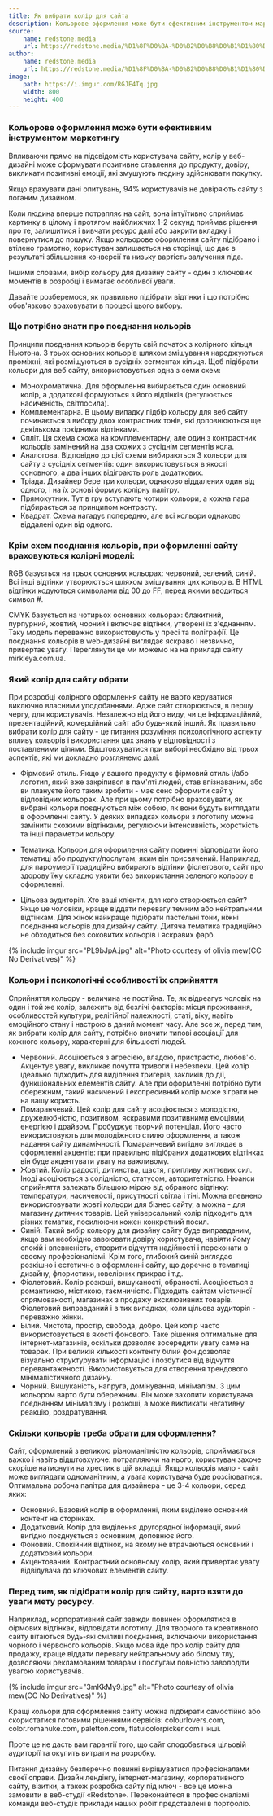 ```yaml
---
title: Як вибрати колір для сайта
description: Кольорове оформлення може бути ефективним інструментом маркетингу, якщо ним правильно скористатися. Впливаючи прямо на підсвідомість користувача сайту, колір у веб-дизайні може сформувати позитивне ставлення до продукту, довіру, викликати позитивні емоції, які змушують людину здійснювати покупку.
source:
    name: redstone.media
    url: https://redstone.media/%D1%8F%D0%BA-%D0%B2%D0%B8%D0%B1%D1%80%D0%B0%D1%82%D0%B8-%D0%BA%D0%BE%D0%BB%D1%96%D1%80-%D1%81%D0%B0%D0%B9%D1%82%D1%83
author:
    name: redstone.media
    url: https://redstone.media/%D1%8F%D0%BA-%D0%B2%D0%B8%D0%B1%D1%80%D0%B0%D1%82%D0%B8-%D0%BA%D0%BE%D0%BB%D1%96%D1%80-%D1%81%D0%B0%D0%B9%D1%82%D1%83
image:
    path: https://i.imgur.com/RGJE4Tq.jpg
    width: 800
    height: 400
---
```


### Кольорове оформлення може бути ефективним інструментом маркетингу

Впливаючи прямо на підсвідомість користувача сайту, колір у веб-дизайні може сформувати позитивне ставлення до продукту,
довіру, викликати позитивні емоції, які змушують людину здійснювати покупку.

Якщо врахувати дані опитувань, 94% користувачів не довіряють сайту з поганим дизайном.

Коли людина вперше потрапляє на сайт, вона інтуїтивно сприймає картинку в цілому і протягом найближчих 1-2 секунд приймає
рішення про те, залишитися і вивчати ресурс далі або закрити вкладку і повернутися до пошуку. Якщо кольорове оформлення
сайту підібрано і втілено грамотно, користувач залишається на сторінці, що дає в результаті збільшення конверсії та
низьку вартість залучення ліда.

Іншими словами, вибір кольору для дизайну сайту - один з ключових моментів в розробці і вимагає особливої уваги.

Давайте розберемося, як правильно підібрати відтінки і що потрібно обов'язково враховувати в процесі цього вибору.

### Що потрібно знати про поєднання кольорів

Принципи поєднання кольорів беруть свій початок з колірного кільця Ньютона. З трьох основних кольорів шляхом змішування
народжуються проміжні, які розміщуються в сусідніх сегментах кільця. Щоб підібрати кольори для веб сайту,
використовується одна з семи схем:

- Монохроматична. Для оформлення вибирається один основний колір, а додаткові формуються з його відтінків
(регулюється насиченість, світлосила).
- Комплементарна. В цьому випадку підбір кольору для веб сайту починається з вибору двох контрастних тонів,
які доповнюються ще декількома похідними відтінками.
- Спліт. Ця схема схожа на комплементарну, але один з контрастних кольорів замінений на два схожих з сусіднім сегментів кола.
- Аналогова. Відповідно до цієї схеми вибираються 3 кольори для сайту з сусідніх сегментів: один використовується в якості
основного, а два інших відіграють роль додаткових.
- Тріада. Дизайнер бере три кольори, однаково віддалених один від одного, і на їх основі формує колірну палітру.
- Прямокутник. Тут в гру вступають чотири кольори, а кожна пара підбирається за принципом контрасту.
- Квадрат. Схема нагадує попередню, але всі кольори однаково віддалені один від одного.

### Крім схем поєднання кольорів, при оформленні сайту враховуються колірні моделі:

RGB базується на трьох основних кольорах: червоний, зелений, синій. Всі інші відтінки утворюються шляхом змішування цих
кольорів. В HTML відтінки кодуються символами від 00 до FF, перед якими вводиться символ #.

CMYK базується на чотирьох основних кольорах: блакитний, пурпурний, жовтий, чорний і включає відтінки, утворені їх
з'єднанням. Таку модель переважно використовують у пресі та поліграфії. Це поєднання кольорів в web-дизайні виглядає
яскраво і незвично, привертає увагу. Переглянути це ми можемо на на прикладі сайту mirkleya.com.ua.

### Який колір для сайту обрати

При розробці колірного оформлення сайту не варто керуватися виключно власними уподобаннями. Адже сайт створюється,
в першу чергу, для користувачів. Незалежно від його виду, чи це інформаційний, презентаційний, комерційний сайт або
будь-який інший. Як правильно вибрати колір для сайту - це питання розуміння психологічного аспекту впливу кольорів
і використання цих знань у відповідності з поставленими цілями. Відштовхуватися при виборі необхідно від трьох аспектів,
які ми докладно розглянемо далі.

- Фірмовий стиль. Якщо у вашого продукту є фірмовий стиль і/або логотип, який вже закріпився в пам'яті людей, став
впізнаваним, або ви плануєте його таким зробити - має сенс оформити сайт у відповідних кольорах. Але при цьому потрібно
враховувати, як вибрані кольори поєднуються між собою, як вони будуть виглядати в оформленні сайту. У деяких випадках
кольори з логотипу можна замінити схожими відтінками, регулюючи інтенсивність, жорсткість та інші параметри кольору.

- Тематика. Кольори для оформлення сайту повинні відповідати його тематиці або продукту/послугам, яким він присвячений.
Наприклад, для парфумерії традиційно вибирають відтінки фіолетового, сайт про здорову їжу складно уявити без використання
зеленого кольору в оформленні.

- Цільова аудиторія. Хто ваші клієнти, для кого створюється сайт? Якщо це чоловіки, краще віддати перевагу темним або
нейтральним відтінкам. Для жінок найкраще підібрати пастельні тони, ніжні поєднання кольорів для дизайну сайту. Дитяча
тематика традиційно не обходиться без соковитих кольорів і яскравих фарб.

{% include imgur src="PL9bJpA.jpg" alt="Photo courtesy of olivia mew(CC No Derivatives)" %}

### Кольори і психологічні особливості їх сприйняття

Сприйняття кольору - величина не постійна. Те, як відреагує чоловік на один і той же колір, залежить від безлічі факторів:
місця проживання, особливостей культури, релігійної належності, статі, віку, навіть емоційного стану і настрою в даний
момент часу. Але все ж, перед тим, як вибрати колір для сайту, потрібно вивчити типові асоціації для кожного кольору,
характерні для більшості людей.

- Червоний. Асоціюється з агресією, владою, пристрастю, любов'ю. Акцентує увагу, викликає почуття тривоги і небезпеки.
Цей колір ідеально підходить для виділення тригерів, закликів до дії, функціональних елементів сайту.
Але при оформленні потрібно бути обережним, такий насичений і експресивний колір може зіграти не на вашу користь.
- Помаранчевий. Цей колір для сайту асоціюється з молодістю, дружелюбністю, позитивом, яскравими позитивними емоціями,
енергією і драйвом. Пробуджує творчий потенціал. Його часто використовують для молодіжного стилю оформлення, а також
надання сайту динамічності. Помаранчевий вигідно виглядає в оформленні акцентів: при правильно підібраних додаткових
відтінках він буде акцентувати увагу на важливому.
- Жовтий. Колір радості, дитинства, щастя, припливу життєвих сил. Іноді асоціюється з солідністю, статусом, авторитетністю.
Нюанси сприйняття залежать більшою мірою від обраного відтінку: температури, насиченості, присутності світла і тіні.
Можна впевнено використовувати жовті кольори для бізнес сайту, а можна - для магазину дитячих товарів. Цей універсальний
колір підходить для різних тематик, посилюючи кожен конкретний посил.
- Синій. Такий вибір кольору для дизайну сайту буде виправданим, якщо вам необхідно завоювати довіру користувача,
навіяти йому спокій і впевненість, створити відчуття надійності і переконати в своєму професіоналізмі. Крім того,
глибокий синій виглядає розкішно і естетично в оформленні сайту, що доречно в тематиці дизайну, флористики, ювелірних
прикрас і т.д.
- Фіолетовий. Колір розкоші, вишуканості, обраності. Асоціюється з романтикою, містикою, таємничістю. Підходить сайтам
містичної спрямованості, магазинах з продажу ексклюзивних товарів. Фіолетовий виправданий і в тих випадках, коли цільова
аудиторія - переважно жінки.
- Білий. Чистота, простір, свобода, добро. Цей колір часто використовується в якості фонового. Таке рішення оптимальне для
інтернет-магазинів, оскільки дозволяє зосередити увагу саме на товарах. При великій кількості контенту білий фон дозволяє
візуально структурувати інформацію і позбутися від відчуття перевантаженості. Використовується для створення трендового
мінімалістичного дизайну.
- Чорний. Вишуканість, напруга, домінування, мінімалізм. З цим кольором варто бути обережним. Він може захопити користувача
поєднанням мінімалізму і розкоші, а може викликати негативну реакцію, роздратування.

### Скільки кольорів треба обрати для оформлення?

Сайт, оформлений з великою різноманітністю кольорів, сприймається важко і навіть відштовхуюче: потрапляючи на нього,
користувач захоче скоріше натиснути на хрестик в цій вкладці. Якщо кольорів мало - сайт може виглядати одноманітним,
а увага користувача буде розсіюватися. Оптимальна робоча палітра для дизайнера - це 3-4 кольори, серед яких:

- Основний. Базовий колір в оформленні, яким виділено основний контент на сторінках.
- Додатковий. Колір для виділення другорядної інформації, який вигідно поєднується з основним, доповнює його.
- Фоновий. Спокійний відтінок, на якому не втрачаються основний і додатковий кольори.
- Акцентований. Контрастний основному колір, який привертає увагу відвідувача до ключових елементів сайту.

### Перед тим, як підібрати колір для сайту, варто взяти до уваги мету ресурсу.

Наприклад, корпоративний сайт завжди повинен оформлятися в фірмових відтінках, відповідати логотипу.
Для творчого та креативного сайту вітаються будь-які сміливі поєднання, включаючи використання чорного і червоного
кольорів. Якщо мова йде про колір сайту для продажу, краще віддати перевагу нейтральному або білому тлу, дозволяючи
рекламованим товарам і послугам повністю заволодіти увагою користувачів.

{% include imgur src="3mKkMy9.jpg" alt="Photo courtesy of olivia mew(CC No Derivatives)" %}

Кращі кольори для оформлення сайту можна підбирати самостійно або скористатися готовими рішеннями сервісів: colourlovers.com,
color.romanuke.com, paletton.com, flatuicolorpicker.com і інші.

Проте це не дасть вам гарантії того, що сайт сподобається цільовій аудиторії та окупить витрати на розробку.

Питання дизайну безперечно повинні вирішуватися професіоналами своєї справи. Дизайн лендінгу, інтернет-магазину,
корпоративного сайту, візитки, а також розробка сайту під ключ - все це можна замовити в веб-студії «Redstone».
Переконайтеся в професіоналізмі команди веб-студії: приклади наших робіт представлені в портфоліо.
